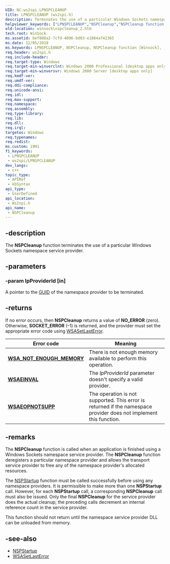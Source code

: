 ```yaml
---
UID: NC:ws2spi.LPNSPCLEANUP
title: LPNSPCLEANUP (ws2spi.h)
description: Terminates the use of a particular Windows Sockets namespace service provider.
helpviewer_keywords: ["LPNSPCLEANUP","NSPCleanup","NSPCleanup function [Winsock]","_win32_nspcleanup_2","winsock.nspcleanup_2","ws2spi/NSPCleanup"]
old-location: winsock\nspcleanup_2.htm
tech.root: WinSock
ms.assetid: bef888a2-7cfd-4096-bd03-e1864af42365
ms.date: 12/05/2018
ms.keywords: LPNSPCLEANUP, NSPCleanup, NSPCleanup function [Winsock], _win32_nspcleanup_2, winsock.nspcleanup_2, ws2spi/NSPCleanup
req.header: ws2spi.h
req.include-header: 
req.target-type: Windows
req.target-min-winverclnt: Windows 2000 Professional [desktop apps only]
req.target-min-winversvr: Windows 2000 Server [desktop apps only]
req.kmdf-ver: 
req.umdf-ver: 
req.ddi-compliance: 
req.unicode-ansi: 
req.idl: 
req.max-support: 
req.namespace: 
req.assembly: 
req.type-library: 
req.lib: 
req.dll: 
req.irql: 
targetos: Windows
req.typenames: 
req.redist: 
ms.custom: 19H1
f1_keywords:
 - LPNSPCLEANUP
 - ws2spi/LPNSPCLEANUP
dev_langs:
 - c++
topic_type:
 - APIRef
 - kbSyntax
api_type:
 - UserDefined
api_location:
 - Ws2spi.h
api_name:
 - NSPCleanup
---
```


## -description

The **NSPCleanup** function terminates the use of a particular Windows Sockets namespace service provider.

## -parameters

### -param lpProviderId [in]

A pointer to the [GUID](/windows/win32/api/guiddef/ns-guiddef-guid) of the namespace provider to be terminated.

## -returns

If no error occurs, then **NSPCleanup** returns a value of **NO_ERROR** (zero). Otherwise, **SOCKET_ERROR** (–1) is returned, and the provider must set the appropriate error code using <a href="/windows/desktop/api/winsock/nf-winsock-wsasetlasterror">WSASetLastError</a>.

|Error code|Meaning|
|-|-|
|<b><a href="/windows/desktop/WinSock/windows-sockets-error-codes-2">WSA_NOT_ENOUGH_MEMORY</a></b>|There is not enough memory available to perform this operation.|
|<b><a href="/windows/desktop/WinSock/windows-sockets-error-codes-2">WSAEINVAL</a></b>|The <i>lpProviderId</i> parameter doesn't specify a valid provider.|
|<b><a href="/windows/desktop/WinSock/windows-sockets-error-codes-2#WSAEOPNOTSUPP">WSAEOPNOTSUPP</a></b>|The operation is not supported. This error is returned if the namespace provider does not implement this function.|

## -remarks

The **NSPCleanup** function is called when an application is finished using a Windows Sockets namespace service provider. The **NSPCleanup** function deregisters a particular namespace provider and allows the transport service provider to free any of the namespace provider's allocated resources.

The <a href="/windows/desktop/api/ws2spi/nf-ws2spi-nspstartup">NSPStartup</a> function must be called successfully before using any namespace providers. It is permissible to make more than one 
**NSPStartup** call. However, for each 
**NSPStartup** call, a corresponding 
**NSPCleanup** call must also be issued. Only the final 
**NSPCleanup** for the service provider does the actual cleanup; the preceding calls decrement an internal reference count in the service provider.

This function should not return until the namespace service provider DLL can be unloaded from memory.

## -see-also

* <a href="/windows/desktop/api/ws2spi/nf-ws2spi-nspstartup">NSPStartup</a>
* <a href="/windows/desktop/api/winsock/nf-winsock-wsasetlasterror">WSASetLastError</a>

